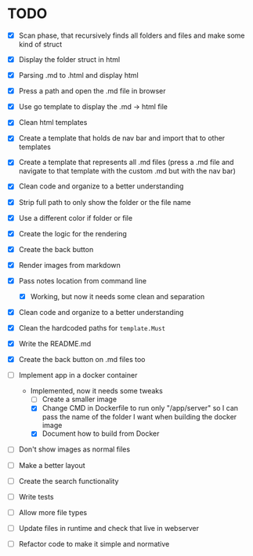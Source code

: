 # TODO

- [x] Scan phase, that recursively finds all folders and files and make some kind of struct
- [x] Display the folder struct in html
- [x] Parsing .md to .html and display html
- [x] Press a path and open the .md file in browser
- [x] Use go template to display the .md -> html file
- [x] Clean html templates
- [x] Create a template that holds de nav bar and import that to other templates
- [x] Create a template that represents all .md files (press a .md file and navigate to that template with the custom .md but with the nav bar)
- [x] Clean code and organize to a better understanding
- [x] Strip full path to only show the folder or the file name
- [x] Use a different color if folder or file
- [x] Create the logic for the rendering
- [x] Create the back button
- [x] Render images from markdown
- [x] Pass notes location from command line
  - [x] Working, but now it needs some clean and separation
- [x] Clean code and organize to a better understanding
- [x] Clean the hardcoded paths for `template.Must`
- [x] Write the README.md
- [x] Create the back button on .md files too
- [ ] Implement app in a docker container
    - Implemented, now it needs some tweaks
        - [ ] Create a smaller image
        - [x] Change CMD in Dockerfile to run only "/app/server" so I can pass the name of the folder I want when building the docker image
        - [x] Document how to build from Docker
- [ ] Don't show images as normal files
- [ ] Make a better layout
- [ ] Create the search functionality
- [ ] Write tests
- [ ] Allow more file types
- [ ] Update files in runtime and check that live in webserver
- [ ] Refactor code to make it simple and normative

